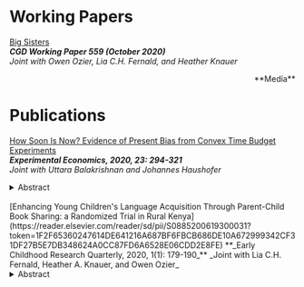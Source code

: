 # Working Papers
[Big Sisters](https://www.cgdev.org/publication/big-sisters)  
**_CGD Working Paper 559 (October 2020)_**  
_Joint with Owen Ozier, Lia C.H. Fernald, and Heather Knauer_  
<div style="text-align: right"> **Media** </div>

# Publications  
[How Soon Is Now?  Evidence of Present Bias from Convex Time Budget Experiments](EXEX-BalakrishnanHaushoferJakiela-CTB.pdf)  
**_Experimental Economics, 2020, 23: 294-321_**  
_Joint with Uttara Balakrishnan and Johannes Haushofer_  
<details><summary>Abstract</summary>Empirically observed intertemporal choices about money have long been thought to exhibit present bias, i.e. higher short-term compared to long-term discount rates. Recently, this view has been called into question on both empirical and theoretical grounds, and a spate of recent findings suggest that present bias for money is minimal or non-existent when one allows for curvature in the utility function and transaction costs are tightly controlled. However, an alternative interpretation of many of these findings is that, in the interest of equalizing transaction costs across earlier and later payments, small delays were introduced between the time of the experiment and the soonest payment. We conduct a laboratory experiment in Kenya in which we elicit time and risk preference parameters from 494 participants, using convex time budgets and tightly controlling for transaction costs. We vary whether same-day payments are made immediately after the experimental session or at the close of the business day. Using the Kenyan mobile money system M-Pesa to make real-time transfers to subjects' phones allows us to make the soonest payments truly immediate. We find strong evidence of present bias, with estimates of the present bias parameter ranging from 0.902 to 0.924 - but only when same-day payments are made immediately after the experiment. This result suggests that present bias for money does in fact exist, but only for truly immediate payments.
</details>  
<br>
[Enhancing Young Children's Language Acquisition Through Parent-Child Book Sharing: a Randomized Trial in Rural Kenya](https://reader.elsevier.com/reader/sd/pii/S0885200619300031?token=1F2F65360247614DE641216A687BF6FBCB686DE10A672999342CF31DF27B5E7DB348624A0CC87FD6A6528E06CDD2E8FE)  
**_Early Childhood Research Quarterly, 2020, 1(1):  179-190_**  
_Joint with Lia C.H. Fernald, Heather A. Knauer, and Owen Ozier_  
<details>
<summary>Abstract</summary>
Worldwide, 250 million children under five (43%) are not meeting their developmental potential because they lack adequate nutrition and cognitive stimulation in early childhood. Several parent support programs have shown significant benefits for children’s development, but the programs are often expensive and resource intensive. The objective of this study was to test several variants of a potentially scalable, cost-effective intervention to increase cognitive stimulation by parents and improve emergent literacy skills in children. The intervention was a modified dialogic reading training program that used culturally and linguistically appropriate books adapted for a low-literacy population. We used a cluster randomized controlled trial with four intervention arms and one control arm in a sample of caregivers (n=357) and their 24- to 83-month-old children (n=510) in rural Kenya. The first treatment group received storybooks, while the other treatment arms received storybooks paired with varying quantities of modified dialogic reading training for parents. Main effects of each arm of the trial were examined, and tests of heterogeneity were conducted to examine differential effects among children of illiterate vs. literate caregivers. Parent training paired with the provision of culturally appropriate children’s books increased reading frequency and improved the quality of caregiver-child reading interactions among preschool-aged children. Treatments involving training improved storybook-specific expressive vocabulary. The children of illiterate caregivers benefited at least as much as the children of literate caregivers. For some outcomes, effects were comparable; for other outcomes, there were differentially larger effects for children of illiterate caregivers.
</details>  
